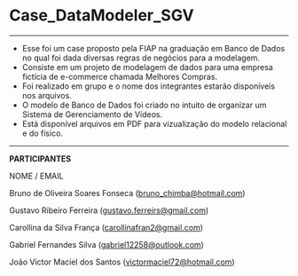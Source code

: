 # Case_DataModeler_SGV
---
* Esse foi um case proposto pela FIAP na graduação em Banco de Dados no qual foi dada diversas regras de negócios para a modelagem.
* Consiste em um projeto de modelagem de dados para uma empresa fictícia de e-commerce chamada Melhores Compras.
* Foi realizado em grupo e o nome dos integrantes estarão disponíveis nos arquivos.
* O modelo de Banco de Dados foi criado no intuito de organizar um Sistema de Gerenciamento de Vídeos.
* Está disponível arquivos em PDF para vizualização do modelo relacional e do físico.

---

**PARTICIPANTES**
      
NOME / EMAIL                                 

Bruno de Oliveira Soares Fonseca (bruno_chimba@hotmail.com)

Gustavo Ribeiro Ferreira  (gustavo.ferreirs@gmail.com)

Carollina da Silva França  (carollinafran2@gmail.com)

Gabriel Fernandes Silva  (gabriel12258@outlook.com)

João Victor Maciel dos Santos  (victormaciel72@hotmail.com)

